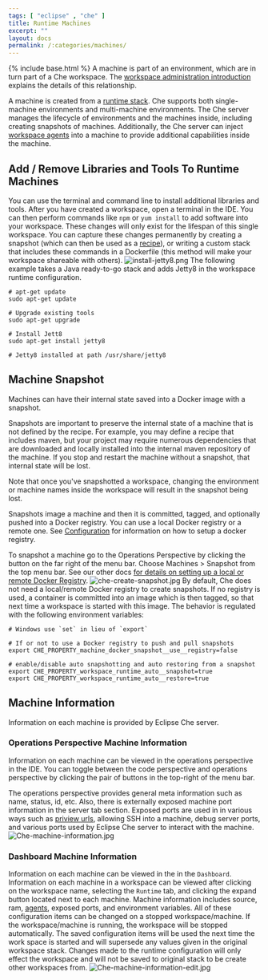 ```yaml
---
tags: [ "eclipse" , "che" ]
title: Runtime Machines
excerpt: ""
layout: docs
permalink: /:categories/machines/
---
```

{% include base.html %}
A machine is part of an environment, which are in turn part of a Che workspace. The [workspace administration introduction]({{base}}{{site.links["ws-admin-intro"]}}) explains the details of this relationship.

A machine is created from a [runtime stack]({{base}}{{site.links["ws-stacks"]}}). Che supports both single-machine environments and multi-machine environments. The Che server manages the lifecycle of environments and the machines inside, including creating snapshots of machines.  Additionally, the Che server can inject [workspace agents]({{base}}{{site.links["ws-agents"]}}) into a machine to provide additional capabilities inside the machine.

## Add / Remove Libraries and Tools To Runtime Machines
You can use the terminal and command line to install additional libraries and tools. After you have created a workspace, open a terminal in the IDE.  You can then perform commands like `npm` or `yum install` to add software into your workspace.  These changes will only exist for the lifespan of this single workspace. You can capture these changes permanently by creating a snapshot (which can then be used as a [recipe]({{base}}{{site.links["ws-recipes"]}})), or writing a custom stack that includes these commands in a Dockerfile (this method will make your workspace shareable with others).
![install-jetty8.png]({{base}}{{site.links["install-jetty8.png"]}})
The following example takes a Java ready-to-go stack and adds Jetty8 in the workspace runtime configuration.
```shell  
# apt-get update
sudo apt-get update

# Upgrade existing tools
sudo apt-get upgrade

# Install Jett8
sudo apt-get install jetty8

# Jetty8 installed at path /usr/share/jetty8
```
## Machine Snapshot
Machines can have their internal state saved into a Docker image with a snapshot.

Snapshots are important to preserve the internal state of a machine that is not defined by the recipe. For example, you may define a recipe that includes maven, but your project may require numerous dependencies that are downloaded and locally installed into the internal maven repository of the machine. If you stop and restart the machine without a snapshot, that internal state will be lost.

Note that once you've snapshotted a workspace, changing the environment or machine names inside the workspace will result in the snapshot being lost.

Snapshots image a machine and then it is committed, tagged, and optionally pushed into a Docker registry. You can use a local Docker registry or a remote one. See [Configuration]({{base}}{{site.links["setup-configuration"]}}#using-snapshots-with-private-registries) for information on how to setup a docker registry.

To snapshot a machine go to the Operations Perspective by clicking the button on the far right of the menu bar. Choose Machines > Snapshot from the top menu bar. See our other docs [for details on setting up a local or remote Docker Registry]({{base}}{{site.links["setup-configuration"]}}#using-snapshots-with-private-registries).
![che-create-snapshot.jpg]({{base}}{{site.links["che-create-snapshot.jpg"]}})
By default, Che does not need a local/remote Docker registry to create snapshots. If no registry is used, a container is committed into an image which is then tagged, so that next time a workspace is started with this image. The behavior is regulated with the following environment variables:
```shell  
# Windows use `set` in lieu of `export`

# If or not to use a Docker registry to push and pull snapshots
export CHE_PROPERTY_machine_docker_snapshot__use__registry=false

# enable/disable auto snapshotting and auto restoring from a snapshot
export CHE_PROPERTY_workspace_runtime_auto__snapshot=true
export CHE_PROPERTY_workspace_runtime_auto__restore=true
```

## Machine Information
Information on each machine is provided by Eclipse Che server.

### Operations Perspective Machine Information
Information on each machine can be viewed in the operations perspective in the IDE. You can toggle between the code perspective and operations perspective by clicking the pair of buttons in the top-right of the menu bar.

The operations perspective provides general meta information such as name, status, id, etc. Also, there is externally exposed machine port information in the server tab section. Exposed ports are used in in various ways such as [priview urls]({{base}}{{site.links["ide-previews"]}}), allowing SSH into a machine, debug server ports, and various ports used by Eclipse Che server to interact with the machine.
![Che-machine-information.jpg]({{base}}{{site.links["Che-machine-information.jpg"]}})
### Dashboard Machine Information

Information on each machine can be viewed in the in the `Dashboard`. Information on each machine in a workspace can be viewed after clicking on the workspace name, selecting the `Runtime` tab, and clicking the expand button located next to each machine. Machine information includes source, ram, [agents]({{base}}{{site.links["ws-agents"]}}), exposed ports, and environment variables. All of these configuration items can be changed on a stopped workspace/machine. If the workspace/machine is running, the workspace will be stopped automatically. The saved configuration items will be used the next time the work space is started and will supersede any values given in the original workspace stack. Changes made to the runtime configuration will only effect the workspace and will not be saved to original stack to be create other workspaces from.
![Che-machine-information-edit.jpg]({{base}}{{site.links["Che-machine-information-edit.jpg"]}})
